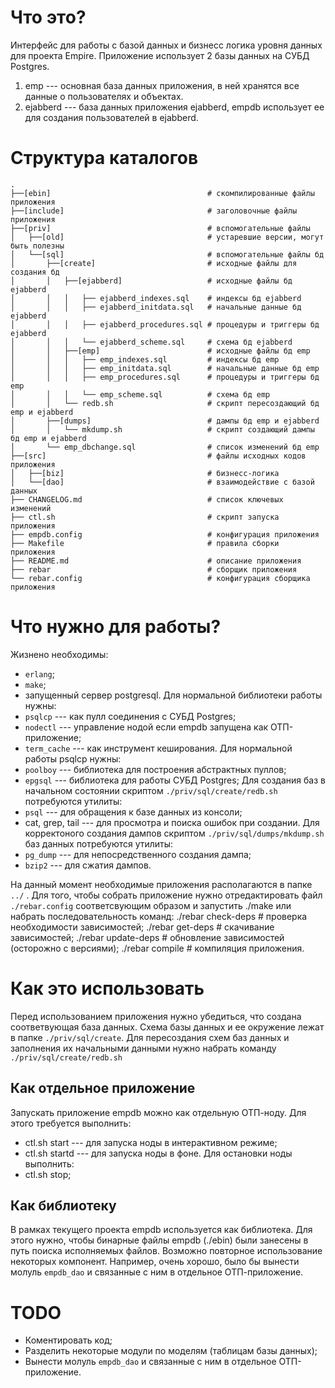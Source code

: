 # Что это?

Интерфейс для работы с базой данных и бизнесс логика уровня данных
для проекта Empire.
Приложение использует 2 базы данных на СУБД Postgres.
1. emp      --- основная база данных приложения,
                в ней хранятся все данные о пользователях 
                и объектах.
2. ejabberd --- база данных приложения ejabberd, empdb использует ее для
                создания пользователей в ejabberd.

# Структура каталогов
    .
    ├──[ebin]                                   # скомпилированные файлы приложения
    ├──[include]                                # заголовочные файлы приложения
    ├──[priv]                                   # вспомогательные файлы
    │   ├──[old]                                # устаревшие версии, могут быть полезны
    │   └──[sql]                                # вспомогательные файлы бд
    │       ├──[create]                         # исходные файлы для создания бд
    │       │   ├──[ejabberd]                   # исходные файлы бд ejabberd
    │       │   │   ├── ejabberd_indexes.sql    # индексы бд ejabberd
    │       │   │   ├── ejabberd_initdata.sql   # начальные данные бд ejabberd
    │       │   │   ├── ejabberd_procedures.sql # процедуры и триггеры бд ejabberd
    │       │   │   └── ejabberd_scheme.sql     # схема бд ejabberd
    │       │   ├──[emp]                        # исходные файлы бд emp
    │       │   │   ├── emp_indexes.sql         # индексы бд emp
    │       │   │   ├── emp_initdata.sql        # начальные данные бд emp
    │       │   │   ├── emp_procedures.sql      # процедуры и триггеры бд emp
    │       │   │   └── emp_scheme.sql          # схема бд emp
    │       │   └── redb.sh                     # скрипт пересоздающий бд emp и ejabberd
    │       ├──[dumps]                          # дампы бд emp и ejabberd
    │       │   └── mkdump.sh                   # скрипт создающий дампы бд emp и ejabberd
    │       └── emp_dbchange.sql                # список изменений бд emp
    ├──[src]                                    # файлы исходных кодов приложения
    │   ├──[biz]                                # бизнесс-логика
    │   └──[dao]                                # взаимодействие с базой данных
    ├── CHANGELOG.md                            # список ключевых изменений
    ├── ctl.sh                                  # скрипт запуска приложения
    ├── empdb.config                            # конфигурация приложения
    ├── Makefile                                # правила сборки приложения
    ├── README.md                               # описание приложения
    ├── rebar                                   # сборщик приложения
    └── rebar.config                            # конфигурация сборщика приложения

# Что нужно для работы?

Жизнено необходимы:
*   `erlang`;
*   `make`;
*   запущенный сервер postgresql.
Для нормальной библиотеки работы нужны:
*   `psqlcp`      --- как пулл соединения с СУБД Postgres;
*   `nodectl`     --- управление нодой если empdb запущена как ОТП-приложение;
*   `term_cache`  --- как инструмент кеширования.
Для нормальной работы psqlcp нужны:
*   `poolboy`     --- библиотека для построения абстрактных пуллов;
*   `epgsql`      --- библиотека для работы СУБД Postgres;
Для создания баз в начальном состоянии скриптом `./priv/sql/create/redb.sh`
потребуются утилиты:
*   `psql`            --- для обращения к базе данных из консоли;
*   cat, grep, tail --- для просмотра и поиска ошибок при создании.
Для корректоного создания дампов скриптом `./priv/sql/dumps/mkdump.sh`
баз данных потребуются утилиты:
*   `pg_dump`     --- для непосредственного создания дампа;
*   `bzip2`       --- для cжатия дампов.

На данный момент необходимые приложения располагаются в папке `../` .
Для того, чтобы собрать приложение нужно отредактировать файл `./rebar.config`
cоответсвующим образом и запустить
    ./make
или набрать последовательность команд:
    ./rebar check-deps      # проверка необходимости зависимостей;
    ./rebar get-deps        # скачивание зависимостей;
    ./rebar update-deps     # обновление зависимостей (осторожно с версиями);
    ./rebar compile         # компиляция приложения.

# Как это использовать

Перед использованием приложения нужно убедиться, 
что создана соответвующая база данных.
Схема базы данных и ее окружение лежат в папке `./priv/sql/create`.
Для пересоздания схем баз данных и заполнения их начальными данными 
нужно набрать команду `./priv/sql/create/redb.sh`

## Как отдельное приложение

Запускать приложение empdb можно как отдельную ОТП-ноду.
Для этого требуется выполнить:
*   ctl.sh start  --- для запуска ноды в интерактивном режиме;
*   ctl.sh startd --- для запуска ноды в фоне.
Для остановки ноды выполнить:
*   ctl.sh stop;

## Как библиотеку

В рамках текущего проекта empdb используется как библиотека.
Для этого нужно, чтобы бинарные файлы empdb (./ebin) были занесены в путь
поиска исполняемых файлов.
Возможно повторное использование некоторых компонент.
Например, очень хорошо, было бы вынести молуль `empdb_dao`
и связанные с ним в отдельное ОТП-приложение.

# TODO

*   Коментировать код;
*   Разделить некоторые модули по моделям (таблицам базы данных);
*   Вынести молуль `empdb_dao` и связанные с ним в отдельное ОТП-приложение.

